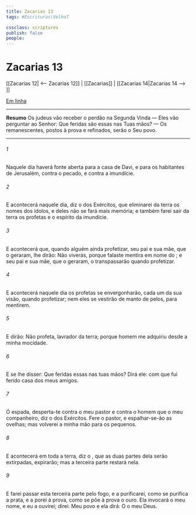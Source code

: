 ```yaml
---
title: Zacarias 13
tags: #Escrituras\VelhoT

cssclass: scriptures
publish: false
people:
---
```


# Zacarias 13
[[Zacarias 12| <-- Zacarias 12]] | [[Zacarias]] | [[Zacarias 14|Zacarias 14 --> ]]

[Em linha](https://churchofjesuschrist.org/study/scriptures/ot/zech/13?lang=por)

---
__Resumo__
Os judeus vão receber o perdão na Segunda Vinda — Eles vão perguntar ao Senhor: Que feridas são essas nas Tuas mãos? — Os remanescentes, postos à prova e refinados, serão o Seu povo.

---
###### 1 
Naquele dia haverá  fonte aberta para a casa de Davi, e para os habitantes de Jerusalém, contra o pecado, e contra a imundície.

###### 2 
E acontecerá naquele dia, diz o  dos Exércitos, que eliminarei da terra os nomes dos ídolos, e deles não se fará mais memória; e também farei sair da terra os profetas e o espírito da imundície.

###### 3 
E acontecerá que, quando alguém ainda profetizar, seu pai e sua mãe, que o geraram, lhe dirão: Não viverás, porque falaste mentira em nome do ; e seu pai e sua mãe, que o geraram, o transpassarão quando profetizar.

###### 4 
E acontecerá naquele dia  os profetas se envergonharão, cada um da sua visão, quando profetizar; nem eles se vestirão  de manto de pelos, para mentirem.

###### 5 
E dirão: Não  profeta, lavrador  da terra; porque  homem  me adquiriu desde a minha mocidade.

###### 6 
E se  lhe disser: Que feridas  essas nas tuas mãos? Dirá ele:  com que fui ferido  casa dos meus amigos.

###### 7 
Ó espada, desperta-te contra o meu pastor e contra o homem que  o meu companheiro, diz o  dos Exércitos. Fere o pastor, e espalhar-se-ão as ovelhas; mas volverei a minha mão para os pequenos.

###### 8 
E acontecerá em toda a terra, diz o , que as duas partes dela serão extirpadas,  expirarão; mas a terceira parte restará nela.

###### 9 
E farei passar esta terceira parte pelo fogo, e a purificarei, como se purifica a prata, e a porei à prova, como se põe à prova o ouro. Ela invocará o meu nome, e eu a ouvirei; direi: Meu povo  e ela dirá: O   o meu Deus.


